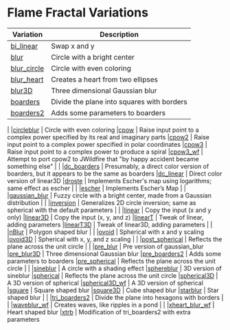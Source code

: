 # Flame Fractal Variations

| Variation | Description
| --- | ---
|[bi_linear](linear/linear.md#bi_linear) | Swap x and y
|[blur](blurs/blurs.md#blur) | Circle with a bright center
|[blur_circle](blurs/blurs.md#blur_circle) | Circle with even coloring
|[blur_heart](blurs/blurs.md#blur_heart) | Creates a heart from two ellipses
|[blur3D](blurs/blurs.md#blur3D) | Three dimensional Gaussian blur
|[boarders](boarders/boarders.md#boarders) | Divide the plane into squares with borders
|[boarders2](boarders/boarders.md#boarders2--pre_boarders2) | Adds some parameters to boarders
|
|[circleblur](blurs/blurs.md#circleblur) | Circle with even coloring
|[cpow](cpow/cpow.md#cpow) | Raise input point to a complex power specified by its real and imaginary parts
|[cpow2](cpow/cpow.md#cpow2) | Raise input point to a complex power specified in polar coordinates
|[cpow3](cpow/cpow.md#cpow3) | Raise input point to a complex power to produce a spiral
|[cpow3_wf](cpow/cpow.md#cpow3_wf) | Attempt to port cpow2 to JWildfire that "by happy accident became something else"
| |
|[dc_boarders](boarders/boarders.md#dc_boarders) | Presumably, a direct color version of boarders, but it appears to be the same as boarders
|[dc_linear](linear/linear.md#dc_linear) | Direct color version of linear3D
|[droste](cpow/cpow.md#droste) | Implements Escher's map using logarithms; same effect as escher
| |
|[escher](cpow/cpow.md#escher) | Implements Escher’s Map
| |
|[gaussian_blur](blurs/blurs.md#gaussian_blur) | Fuzzy circle with a bright center, made from a Gaussian distribution
| |
|[inversion](inversion/inversion.md#inversion) | Generalizes 2D circle inversion; same as spherical with the default parameters
| |
|[linear](linear/linear.md#linear) | Copy the input (x and y only)
|[linear3D](linear/linear.md#linear3D) | Copy the input (x, y, and z)
|[linearT](linear/linear.md#linearT) | Tweak of linear, adding parameters
|[linearT3D](linear/linear.md#linearT3D) | Tweak of linear3D, adding parameters
| |
|[nBlur](blurs/blurs.md#nBlur) | Polygon shaped blur
| |
|[ovoid](inversion/inversion.md#ovoid) | Spherical with x and y scaling
|[ovoid3D](inversion/inversion.md#ovoid3D) | Spherical with x, y, and z scaling
| |
|[post_spherical](inversion/inversion.md#spherical) | Reflects the plane across the unit circle
| |
|[pre_blur](blurs/blurs.md#pre_blur) | Pre version of gaussian_blur
|[pre_blur3D](blurs/blurs.md#blur3D) | Three dimensional Gaussian blur
|[pre_boarders2](boarders/boarders.md#boarders2) | Adds some parameters to boarders
|[pre_spherical](inversion/inversion.md#spherical) | Reflects the plane across the unit circle
| |
|[sineblur](blurs/blurs.md#sineblur) | A circle with a shading effect
|[sphereblur](blurs/blurs.md#sphereblur) | 3D version of sineblur
|[spherical](inversion/inversion.md#spherical) | Reflects the plane across the unit circle
|[spherical3D](inversion/inversion.md#spherical3D) | A 3D version of spherical
|[spherical3D_wf](inversion/inversion.md#spherical3D_wf) | A 3D version of spherical
|[square](blurs/blurs.md#square) | Square shaped blur
|[square3D](blurs/blurs.md#square3D) | Cube shaped blur
|[starblur](blurs/blurs.md#starblur) | Star shaped blur
| |
|[tri_boarders2](boarders/boarders.md#tri_boarders2) | Divide the plane into hexagons with borders
| |
|[waveblur_wf](blurs/blurs.md#waveblur_wf) | Creates waves, like ripples in a pond
| |
|[xheart_blur_wf](blurs/blurs.md#xheart_blur_wf) | Heart shaped blur
|[xtrb](boarders/boarders.md#xtrb) | Modification of tri_boarders2 with extra parameters
